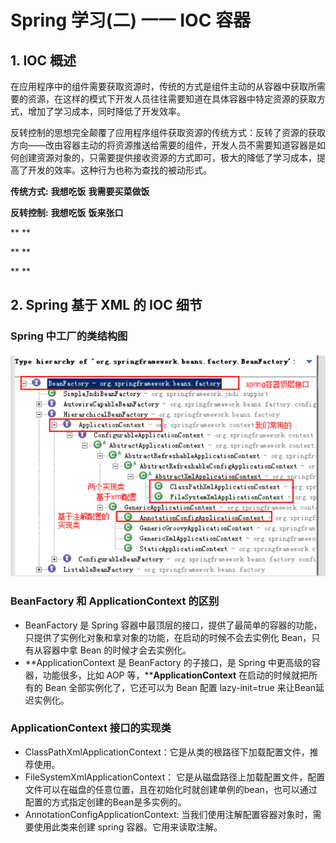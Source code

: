 # Spring 学习(二) 一一 IOC 容器

## 1. IOC 概述

在应用程序中的组件需要获取资源时，传统的方式是组件主动的从容器中获取所需要的资源，在这样的模式下开发人员往往需要知道在具体容器中特定资源的获取方式，增加了学习成本，同时降低了开发效率。



反转控制的思想完全颠覆了应用程序组件获取资源的传统方式：反转了资源的获取方向——改由容器主动的将资源推送给需要的组件，开发人员不需要知道容器是如何创建资源对象的，只需要提供接收资源的方式即可，极大的降低了学习成本，提高了开发的效率。这种行为也称为查找的被动形式。



**传统方式:**  **我想吃饭**   **我需要买菜做饭**

**反转控制:**  **我想吃饭**   **饭来张口** 

**
**

**
**

**
**

## 2. Spring 基于 XML 的 IOC 细节

### Spring 中工厂的类结构图



![image.png](../../imgs/1577709368485-3fd0670d-d54f-4422-8d16-acbde52ad6b9-1580744856212.png)





### BeanFactory 和 ApplicationContext 的区别

- BeanFactory 是 Spring 容器中最顶层的接口，提供了最简单的容器的功能，只提供了实例化对象和拿对象的功能，在启动的时候不会去实例化 Bean，只有从容器中拿 Bean 的时候才会去实例化。
- **ApplicationContext 是 BeanFactory 的子接口，是 Spring 中更高级的容器，功能很多，比如 AOP 等，****ApplicationContext** 在启动的时候就把所有的 Bean 全部实例化了，它还可以为 Bean 配置 lazy-init=true 来让Bean延迟实例化。





### ApplicationContext 接口的实现类

- ClassPathXmlApplicationContext：它是从类的根路径下加载配置文件，推荐使用。
- FileSystemXmlApplicationContext： 它是从磁盘路径上加载配置文件，配置文件可以在磁盘的任意位置，且在初始化时就创建单例的bean，也可以通过配置的方式指定创建的Bean是多实例的。
- AnnotationConfigApplicationContext: 当我们使用注解配置容器对象时，需要使用此类来创建 spring 容器。它用来读取注解。 